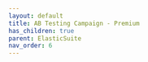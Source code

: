 ```yaml
---
layout: default
title: AB Testing Campaign - Premium
has_children: true
parent: ElasticSuite
nav_order: 6
---
```

